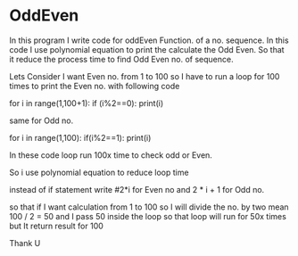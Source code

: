 # OddEven
In this program I write code for oddEven Function. of a no. sequence. In this code I use polynomial equation to print the calculate the Odd Even. So that it reduce the process time to find Odd Even no. of sequence.

Lets Consider
I want Even no. from 1 to 100
so I have to run a loop for 100 times to print the Even no. with following code

for i in range(1,100+1):
  if (i%2==0):
    print(i)
    
same for Odd no.

for i in range(1,100):
  if(i%2==1):
    print(i)
    
 In these code loop run 100x time to check odd or Even.
 
 So i use polynomial equation to reduce loop time
 
 instead of if statement write 
 #2*i for Even no and 2 * i + 1 for Odd no.
 
 so that if I want calculation from 1 to 100
 so I will divide the no. by two mean 100 / 2 = 50
 and I pass 50 inside the loop so that loop will run for 50x times but 
 It return result for 100
 
 
 
 Thank U
